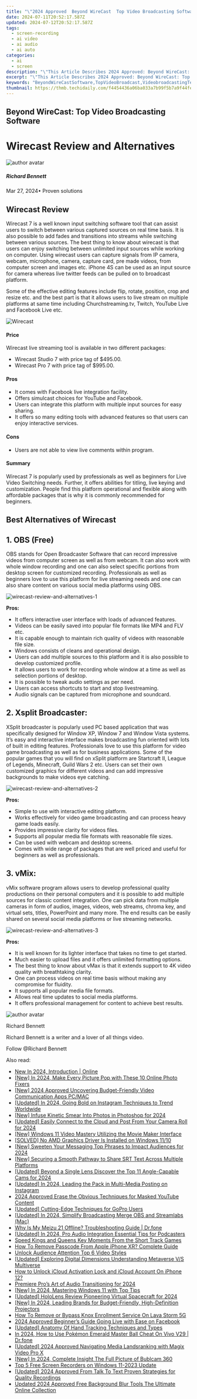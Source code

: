 ```yaml
---
title: "\"2024 Approved  Beyond WireCast  Top Video Broadcasting Software\""
date: 2024-07-11T20:52:17.587Z
updated: 2024-07-12T20:52:17.587Z
tags: 
  - screen-recording
  - ai video
  - ai audio
  - ai auto
categories: 
  - ai
  - screen
description: "\"This Article Describes 2024 Approved: Beyond WireCast: Top Video Broadcasting Software\""
excerpt: "\"This Article Describes 2024 Approved: Beyond WireCast: Top Video Broadcasting Software\""
keywords: "BeyondWireCastSoftware,TopVideoBroadcast,VideobroadcastingTech,AdvancedBroadcastingTools,VideoBroadcastInnovation,BroadcastSoftwareEvolution,NextGenBroadcastSolutions"
thumbnail: https://thmb.techidaily.com/f4454436a06ba033a7b99f5b7a9f44fe470868599b2299ee24471567dbe046e5.jpg
---
```


## Beyond WireCast: Top Video Broadcasting Software

# Wirecast Review and Alternatives

![author avatar](https://images.wondershare.com/filmora/article-images/richard-bennett.jpg)

##### Richard Bennett

 Mar 27, 2024• Proven solutions

## Wirecast Review

 Wirecast 7 is a well known input switching software tool that can assist users to switch between various captured sources on real time basis. It is also possible to add fades and transitions into streams while switching between various sources. The best thing to know about wirecast is that users can enjoy switching between unlimited input sources while working on computer. Using wirecast users can capture signals from IP camera, webcam, microphone, camera, capture card, pre made videos, from computer screen and images etc. iPhone 4S can be used as an input source for camera whereas live twitter feeds can be pulled on to broadcast platform.

 Some of the effective editing features include flip, rotate, position, crop and resize etc. and the best part is that it allows users to live stream on multiple platforms at same time including Churchstreaming.tv, Twitch, YouTube Live and Facebook Live etc.

![Wirecast](https://images.wondershare.com/filmora/article-images/wirecast-1.jpg)

#### Price

 Wirecast live streaming tool is available in two different packages:

* Wirecast Studio 7 with price tag of $495.00.
* Wirecast Pro 7 with price tag of $995.00.

#### Pros

* It comes with Facebook live integration facility.
* Offers simulcast choices for YouTube and Facebook.
* Users can integrate this platform with multiple input sources for easy sharing.
* It offers so many editing tools with advanced features so that users can enjoy interactive services.

#### Cons

* Users are not able to view live comments within program.

#### Summary

 Wirecast 7 is popularly used by professionals as well as beginners for Live Video Switching needs. Further, it offers abilities for titling, live keying and customization. People find this platform operational and flexible along with affordable packages that is why it is commonly recommended for beginners.

## Best Alternatives of Wirecast

## 1. OBS (Free)

 OBS stands for Open Broadcaster Software that can record impressive videos from computer screen as well as from webcam. It can also work with whole window recording and one can also select specific portions from desktop screen for customized recording. Professionals as well as beginners love to use this platform for live streaming needs and one can also share content on various social media platforms using OBS.

![wirecast-review-and-alternatives-1](https://images.wondershare.com/filmora/article-images/wirecast-review-and-alternatives-1.jpg)

**Pros:**

* It offers interactive user interface with loads of advanced features.
* Videos can be easily saved into popular file formats like MP4 and FLV etc.
* It is capable enough to maintain rich quality of videos with reasonable file size.
* Windows consists of cleans and operational design.
* Users can add multiple sources to this platform and it is also possible to develop customized profile.
* It allows users to work for recording whole window at a time as well as selection portions of desktop.
* It is possible to tweak audio settings as per need.
* Users can access shortcuts to start and stop livestreaming.
* Audio signals can be captured from microphone and soundcard.

## 2. Xsplit Broadcaster:

 XSplit broadcaster is popularly used PC based application that was specifically designed for Window XP, Window 7 and Window Vista systems. It’s easy and interactive interface makes broadcasting fun oriented with lots of built in editing features. Professionals love to use this platform for video game broadcasting as well as for business applications. Some of the popular games that you will find on xSplit platform are Startcraft II, League of Legends, Minecraft, Guild Wars 2 etc. Users can set their own customized graphics for different videos and can add impressive backgrounds to make videos eye catching.

![wirecast-review-and-alternatives-2](https://images.wondershare.com/filmora/article-images/wirecast-review-and-alternatives-2.jpg)

**Pros:**

* Simple to use with interactive editing platform.
* Works effectively for video game broadcasting and can process heavy game loads easily.
* Provides impressive clarity for videos files.
* Supports all popular media file formats with reasonable file sizes.
* Can be used with webcam and desktop screens.
* Comes with wide range of packages that are well priced and useful for beginners as well as professionals.

## 3. vMix:

 vMix software program allows users to develop professional quality productions on their personal computers and it is possible to add multiple sources for classic content integration. One can pick data from multiple cameras in form of audios, images, videos, web streams, chroma key, and virtual sets, titles, PowerPoint and many more. The end results can be easily shared on several social media platforms or live streaming networks.

![wirecast-review-and-alternatives-3](https://images.wondershare.com/filmora/article-images/wirecast-review-and-alternatives-3.jpg)

**Pros:**

* It is well known for its lighter interface that takes no time to get started.
* Much easier to upload files and it offers unlimited formatting options.
* The best thing to know about vMax is that it extends support to 4K video quality with breathtaking clarity.
* One can process videos on real time basis without making any compromise for fluidity.
* It supports all popular media file formats.
* Allows real time updates to social media platforms.
* It offers professional management for content to achieve best results.

![author avatar](https://images.wondershare.com/filmora/article-images/richard-bennett.jpg)

Richard Bennett

Richard Bennett is a writer and a lover of all things video.

Follow @Richard Bennett


<ins class="adsbygoogle"
     style="display:block"
     data-ad-format="autorelaxed"
     data-ad-client="ca-pub-7571918770474297"
     data-ad-slot="1223367746"></ins>



<ins class="adsbygoogle"
     style="display:block"
     data-ad-client="ca-pub-7571918770474297"
     data-ad-slot="8358498916"
     data-ad-format="auto"
     data-full-width-responsive="true"></ins>




<span class="atpl-alsoreadstyle">Also read:</span>
<div><ul>
<li><a href="https://ai-voice-clone.techidaily.com/new-in-2024-introduction-online/"><u>New In 2024, Introduction | Online</u></a></li>
<li><a href="https://fox-direct.techidaily.com/new-in-2024-make-every-picture-pop-with-these-10-online-photo-fixers/"><u>[New] In 2024, Make Every Picture Pop with These 10 Online Photo Fixers</u></a></li>
<li><a href="https://screen-activity-recording.techidaily.com/new-2024-approved-uncovering-budget-friendly-video-communication-apps-pcmac/"><u>[New] 2024 Approved  Uncovering Budget-Friendly Video Communication Apps  PC/MAC</u></a></li>
<li><a href="https://instagram-video-files.techidaily.com/updated-in-2024-going-bold-on-instagram-techniques-to-trend-worldwide/"><u>[Updated] In 2024, Going Bold on Instagram  Techniques to Trend Worldwide</u></a></li>
<li><a href="https://fox-direct.techidaily.com/new-infuse-kinetic-smear-into-photos-in-photoshop-for-2024/"><u>[New] Infuse Kinetic Smear Into Photos in Photoshop for 2024</u></a></li>
<li><a href="https://snapchat-videos.techidaily.com/updated-easily-connect-to-the-cloud-and-post-from-your-camera-roll-for-2024/"><u>[Updated] Easily Connect to the Cloud and Post From Your Camera Roll for 2024</u></a></li>
<li><a href="https://fox-direct.techidaily.com/new-windows-11-video-mastery-utilizing-the-movie-maker-interface/"><u>[New] Windows 11 Video Mastery  Utilizing the Movie Maker Interface</u></a></li>
<li><a href="https://graphic-issues.techidaily.com/solved-no-amd-graphics-driver-is-installed-on-windows-1110/"><u>[SOLVED] No AMD Graphics Driver Is Installed on Windows 11/10</u></a></li>
<li><a href="https://fox-direct.techidaily.com/new-sweeten-your-messaging-top-phrases-to-impact-audiences-for-2024/"><u>[New] Sweeten Your Messaging  Top Phrases to Impact Audiences for 2024</u></a></li>
<li><a href="https://fox-direct.techidaily.com/new-securing-a-smooth-pathway-to-share-srt-text-across-multiple-platforms/"><u>[New] Securing a Smooth Pathway to Share SRT Text Across Multiple Platforms</u></a></li>
<li><a href="https://fox-direct.techidaily.com/updated-beyond-a-single-lens-discover-the-top-11-angle-capable-cams-for-2024/"><u>[Updated] Beyond a Single Lens  Discover the Top 11 Angle-Capable Cams for 2024</u></a></li>
<li><a href="https://instagram-clips.techidaily.com/updated-in-2024-leading-the-pack-in-multi-media-posting-on-instagram/"><u>[Updated] In 2024, Leading the Pack in Multi-Media Posting on Instagram</u></a></li>
<li><a href="https://youtube-web.techidaily.com/approved-erase-the-obvious-techniques-for-masked-youtube-content/"><u>2024 Approved  Erase the Obvious  Techniques for Masked YouTube Content</u></a></li>
<li><a href="https://fox-direct.techidaily.com/updated-cutting-edge-techniques-for-gopro-users/"><u>[Updated] Cutting-Edge Techniques for GoPro Users</u></a></li>
<li><a href="https://fox-direct.techidaily.com/updated-in-2024-simplify-broadcasting-merge-obs-and-streamlabs-mac/"><u>[Updated] In 2024, Simplify Broadcasting  Merge OBS and Streamlabs (Mac)</u></a></li>
<li><a href="https://howto.techidaily.com/why-is-my-meizu-21-offline-troubleshooting-guide-drfone-by-drfone-fix-android-problems-fix-android-problems/"><u>Why Is My Meizu 21 Offline? Troubleshooting Guide | Dr.fone</u></a></li>
<li><a href="https://fox-direct.techidaily.com/updated-in-2024-pro-audio-integration-essential-tips-for-podcasters/"><u>[Updated] In 2024, Pro Audio Integration  Essential Tips for Podcasters</u></a></li>
<li><a href="https://fox-direct.techidaily.com/speed-kings-and-queens-key-moments-from-the-short-track-games/"><u>Speed Kings and Queens  Key Moments From the Short Track Games</u></a></li>
<li><a href="https://ios-unlock.techidaily.com/how-to-remove-passcode-from-apple-iphone-xr-complete-guide-by-drfone-ios/"><u>How To Remove Passcode From Apple iPhone XR? Complete Guide</u></a></li>
<li><a href="https://fox-direct.techidaily.com/unlock-audience-attention-top-6-video-styles/"><u>Unlock Audience Attention  Top 6 Video Styles</u></a></li>
<li><a href="https://fox-direct.techidaily.com/updated-exploring-digital-dimensions-understanding-metaverse-vs-multiverse/"><u>[Updated] Exploring Digital Dimensions  Understanding Metaverse V/S Multiverse</u></a></li>
<li><a href="https://activate-lock.techidaily.com/how-to-unlock-icloud-activation-lock-and-icloud-account-on-iphone-12-by-drfone-ios/"><u>How to Unlock iCloud Activation Lock and iCloud Account On iPhone 12?</u></a></li>
<li><a href="https://fox-direct.techidaily.com/premiere-pros-art-of-audio-transitioning-for-2024/"><u>Premiere Pro’s Art of Audio Transitioning for 2024</u></a></li>
<li><a href="https://fox-direct.techidaily.com/new-in-2024-mastering-windows-11-with-top-tips/"><u>[New] In 2024, Mastering Windows 11 with Top Tips</u></a></li>
<li><a href="https://fox-direct.techidaily.com/updated-hololens-review-pioneering-virtual-spacecraft-for-2024/"><u>[Updated] HoloLens Review  Pioneering Virtual Spacecraft for 2024</u></a></li>
<li><a href="https://fox-direct.techidaily.com/new-in-2024-leading-brands-for-budget-friendly-high-definition-projectors/"><u>[New] In 2024, Leading Brands for Budget-Friendly, High-Definition Projectors</u></a></li>
<li><a href="https://android-unlock.techidaily.com/how-to-remove-or-bypass-knox-enrollment-service-on-lava-storm-5g-by-drfone-android/"><u>How To Remove or Bypass Knox Enrollment Service On Lava Storm 5G</u></a></li>
<li><a href="https://facebook-videos.techidaily.com/2024-approved-beginners-guide-going-live-with-ease-on-facebook/"><u>2024 Approved  Beginner’s Guide  Going Live with Ease on Facebook</u></a></li>
<li><a href="https://fox-direct.techidaily.com/updated-anatomy-of-hand-tracking-techniques-and-types/"><u>[Updated] Anatomy Of Hand Tracking  Techniques and Types</u></a></li>
<li><a href="https://change-location.techidaily.com/in-2024-how-to-use-pokemon-emerald-master-ball-cheat-on-vivo-v29-drfone-by-drfone-virtual-android/"><u>In 2024, How to Use Pokémon Emerald Master Ball Cheat On Vivo V29 | Dr.fone</u></a></li>
<li><a href="https://fox-direct.techidaily.com/updated-2024-approved-navigating-media-landsranking-with-magix-video-pro-x/"><u>[Updated] 2024 Approved  Navigating Media Landsranking with Magix Video Pro X</u></a></li>
<li><a href="https://fox-direct.techidaily.com/new-in-2024-complete-insight-the-full-picture-of-bublcam-360/"><u>[New] In 2024, Complete Insight  The Full Picture of Bublcam 360</u></a></li>
<li><a href="https://fox-direct.techidaily.com/top-5-free-screen-recorders-on-windows-11-2023-update/"><u>Top 5 Free Screen Recorders on Windows 11-2023 Update</u></a></li>
<li><a href="https://fox-direct.techidaily.com/updated-2024-approved-from-talk-to-text-proven-strategies-for-quality-recordings/"><u>[Updated] 2024 Approved  From Talk To Text  Proven Strategies for Quality Recordings</u></a></li>
<li><a href="https://video-content-creator.techidaily.com/updated-2024-approved-free-background-blur-tools-the-ultimate-online-collection/"><u>Updated 2024 Approved Free Background Blur Tools The Ultimate Online Collection</u></a></li>
</ul></div>
